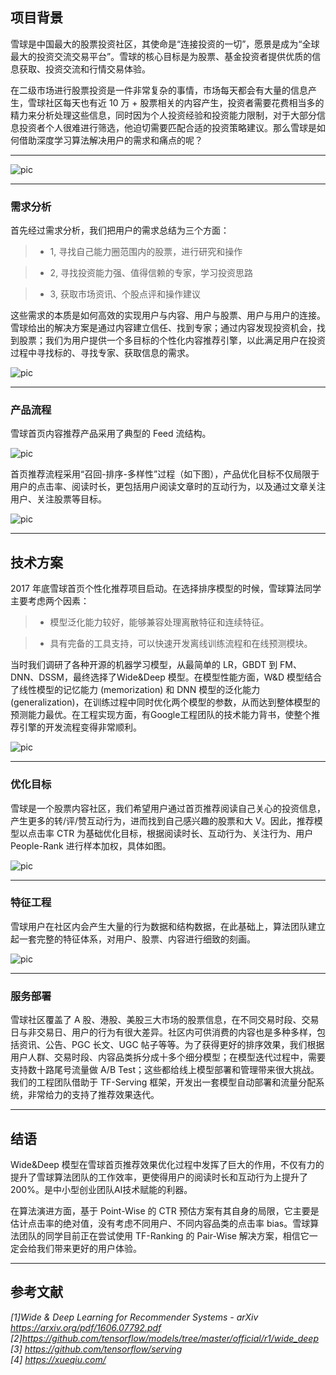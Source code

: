 
## 项目背景

雪球是中国最大的股票投资社区，其使命是“连接投资的一切”，愿景是成为“全球最大的投资交流交易平台”。雪球的核心目标是为股票、基金投资者提供优质的信息获取、投资交流和行情交易体验。

在二级市场进行股票投资是一件非常复杂的事情，市场每天都会有大量的信息产生，雪球社区每天也有近 10 万 + 股票相关的内容产生，投资者需要花费相当多的精力来分析处理这些信息，同时因为个人投资经验和投资能力限制，对于大部分信息投资者个人很难进行筛选，他迫切需要匹配合适的投资策略建议。那么雪球是如何借助深度学习算法解决用户的需求和痛点的呢？

---


![pic](http://52.83.69.131:8011/img/XQ1.png)


---


### 需求分析

首先经过需求分析，我们把用户的需求总结为三个方面：

> * 1, 寻找自己能力圈范围内的股票，进行研究和操作 

> * 2, 寻找投资能力强、值得信赖的专家，学习投资思路 

> * 3, 获取市场资讯、个股点评和操作建议

这些需求的本质是如何高效的实现用户与内容、用户与股票、用户与用户的连接。雪球给出的解决方案是通过内容建立信任、找到专家；通过内容发现投资机会，找到股票；我们为用户提供一个多目标的个性化内容推荐引擎，以此满足用户在投资过程中寻找标的、寻找专家、获取信息的需求。

![pic](http://52.83.69.131:8011/img/XQ2.png)


---


### 产品流程 

雪球首页内容推荐产品采用了典型的 Feed 流结构。

![pic](http://52.83.69.131:8011/img/XQ3.jpeg)

首页推荐流程采用“召回-排序-多样性”过程（如下图），产品优化目标不仅局限于用户的点击率、阅读时长，更包括用户阅读文章时的互动行为，以及通过文章关注用户、关注股票等目标。

![pic](http://52.83.69.131:8011/img/XQ4.png)

---

## 技术方案

2017 年底雪球首页个性化推荐项目启动。在选择排序模型的时候，雪球算法同学主要考虑两个因素：

> * 模型泛化能力较好，能够兼容处理离散特征和连续特征。

> * 具有完备的工具支持，可以快速开发离线训练流程和在线预测模块。


当时我们调研了各种开源的机器学习模型，从最简单的 LR，GBDT 到 FM、DNN、DSSM，最终选择了Wide&Deep 模型。在模型性能方面，W&D 模型结合了线性模型的记忆能力 (memorization) 和 DNN 模型的泛化能力 (generalization)，在训练过程中同时优化两个模型的参数，从而达到整体模型的预测能力最优。在工程实现方面，有Google工程团队的技术能力背书，使整个推荐引擎的开发流程变得非常顺利。


![pic](http://52.83.69.131:8011/img/XQ5.png)

---


### 优化目标

雪球是一个股票内容社区，我们希望用户通过首页推荐阅读自己关心的投资信息，产生更多的转/评/赞互动行为，进而找到自己感兴趣的股票和大 V。因此，推荐模型以点击率 CTR 为基础优化目标，根据阅读时长、互动行为、关注行为、用户 People-Rank 进行样本加权，具体如图。

![pic](http://52.83.69.131:8011/img/XQ6.png)


---

### 特征工程

雪球用户在社区内会产生大量的行为数据和结构数据，在此基础上，算法团队建立起一套完整的特征体系，对用户、股票、内容进行细致的刻画。 

![pic](http://52.83.69.131:8011/img/XQ7.png)


---

### 服务部署

雪球社区覆盖了 A 股、港股、美股三大市场的股票信息，在不同交易时段、交易日与非交易日、用户的行为有很大差异。社区内可供消费的内容也是多种多样，包括资讯、公告、PGC 长文、UGC 帖子等等。为了获得更好的排序效果，我们根据用户人群、交易时段、内容品类拆分成十多个细分模型；在模型迭代过程中，需要支持数十路尾号流量做 A/B Test；这些都给线上模型部署和管理带来很大挑战。我们的工程团队借助于 TF-Serving 框架，开发出一套模型自动部署和流量分配系统，非常给力的支持了推荐效果迭代。


---

## 结语

Wide&Deep 模型在雪球首页推荐效果优化过程中发挥了巨大的作用，不仅有力的提升了雪球算法团队的工作效率，更使得用户的阅读时长和互动行为上提升了 200%。是中小型创业团队AI技术赋能的利器。

在算法演进方面，基于 Point-Wise 的 CTR 预估方案有其自身的局限，它主要是估计点击率的绝对值，没有考虑不同用户、不同内容品类的点击率 bias。雪球算法团队的同学目前正在尝试使用 TF-Ranking 的 Pair-Wise 解决方案，相信它一定会给我们带来更好的用户体验。 

---

## 参考文献

*[1]Wide & Deep Learning for Recommender Systems - arXiv  https://arxiv.org/pdf/1606.07792.pdf*
*[2]https://github.com/tensorflow/models/tree/master/official/r1/wide_deep* 		
*[3] https://github.com/tensorflow/serving*		
*[4] https://xueqiu.com/*
